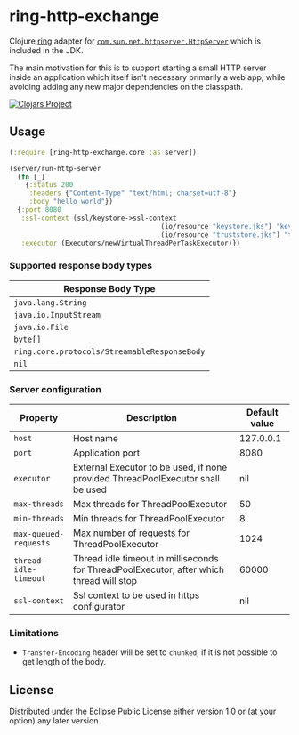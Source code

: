 # ring-http-exchange

Clojure [ring](https://github.com/ring-clojure/ring) adapter for
[`com.sun.net.httpserver.HttpServer`](https://docs.oracle.com/javase/8/docs/jre/api/net/httpserver/spec/com/sun/net/httpserver/HttpServer.html)
which is included in the JDK.

The main motivation for this is to support starting a small HTTP
server inside an application which itself isn't necessary primarily a
web app, while avoiding adding any new major dependencies on the classpath.

[![Clojars Project](https://img.shields.io/clojars/v/org.clojars.jj/ring-http-exchange.svg)](https://clojars.org/org.clojars.jj/ring-http-exchange)

## Usage

``` clojure
(:require [ring-http-exchange.core :as server])
```

``` clojure
(server/run-http-server
  (fn [_]
    {:status 200
     :headers {"Content-Type" "text/html; charset=utf-8"}
     :body "hello world"})
  {:port 8080
   :ssl-context (ssl/keystore->ssl-context 
                                      (io/resource "keystore.jks") "keystore-password"
                                      (io/resource "truststore.jks") "truststore-password")
   :executor (Executors/newVirtualThreadPerTaskExecutor)})
```

### Supported response body types

| Response Body Type                           | 
|----------------------------------------------|
| `java.lang.String`                           |
| `java.io.InputStream`                        |
| `java.io.File`                               |
| `byte[]`                                     |
| `ring.core.protocols/StreamableResponseBody` |
| `nil`                                        |

### Server configuration

| Property              | Description                                                                              | Default value |
|-----------------------|------------------------------------------------------------------------------------------|---------------|
| `host`                | Host name                                                                                | 127.0.0.1     | 
| `port`                | Application port                                                                         | 8080          |
| `executor`            | External Executor to be used, if none provided  ThreadPoolExecutor shall be used         | nil           |
| `max-threads`         | Max threads for ThreadPoolExecutor                                                       | 50            |
| `min-threads`         | Min threads for ThreadPoolExecutor                                                       | 8             |
| `max-queued-requests` | Max number of requests for ThreadPoolExecutor                                            | 1024          |                                           
| `thread-idle-timeout` | Thread idle timeout in milliseconds for ThreadPoolExecutor, after which thread will stop | 60000         |
| `ssl-context`         | Ssl context to be used in https configurator                                             | nil           |

### Limitations

* `Transfer-Encoding` header will be set to `chunked`, if it is not possible to get length of the body.


## License

Distributed under the Eclipse Public License either version 1.0 or (at
your option) any later version.
